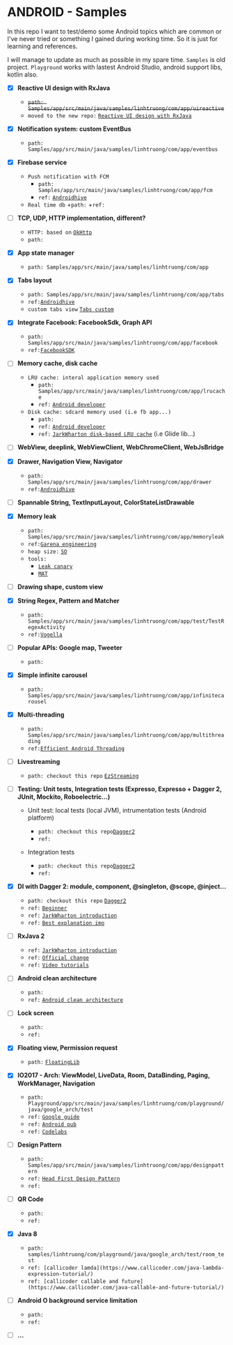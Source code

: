 # ANDROID - Samples
In this repo I want to test/demo some Android topics which are common or I've never tried or something I gained during working time. So it is just for learning and references.

I will manage to update as much as possible in my spare time.
`Samples` is old project.
`Playground` works with lastest Android Studio, android support libs, kotlin also.

- [x] **Reactive UI design with RxJava**
  + ~~`path: Samples/app/src/main/java/samples/linhtruong/com/app/uireactive`~~
  + `moved to the new repo:` [`Reactive UI design with RxJava`](https://github.com/truongngoclinh/reactive-ui-with-rxjava)
  
- [x] **Notification system: custom EventBus**
  + `path: Samples/app/src/main/java/samples/linhtruong/com/app/eventbus`
  
- [x] **Firebase service**
  + `Push notification with FCM`
    + `path: Samples/app/src/main/java/samples/linhtruong/com/app/fcm`
    + `ref:` [`Androidhive`](http://www.androidhive.info/2012/10/android-push-notifications-using-google-cloud-messaging-gcm-php-and-mysql/)
  + `Real time db`
    +`path:`
    +`ref:`
  
- [ ] **TCP, UDP, HTTP implementation, different?**
  + `HTTP: based on` [`OkHttp`](https://github.com/square/okhttp)
  + `path:`
  
- [x] **App state manager**
  + `path: Samples/app/src/main/java/samples/linhtruong/com/app`

- [x] **Tabs layout**
  + `path: Samples/app/src/main/java/samples/linhtruong/com/app/tabs`
  + `ref:`[`Androidhive`](http://www.androidhive.info/2015/09/android-material-design-working-with-tabs/)
  + `custom tabs view` [`Tabs custom`](https://github.com/truongngoclinh/android_dagger2_sample)
  
- [x] **Integrate Facebook: FacebookSdk, Graph API**
  + `path: Samples/app/src/main/java/samples/linhtruong/com/app/facebook`
  + `ref:`[`FacebookSDK`](https://developers.facebook.com/docs/android/)

- [ ] **Memory cache, disk cache**
  + `LRU cache: interal application memory used`
    + `path: Samples/app/src/main/java/samples/linhtruong/com/app/lrucache`
    + `ref:` [`Android developer`](https://developer.android.com/reference/android/util/LruCache.html)
  + `Disk cache: sdcard memory used (i.e fb app...)`
    + `path: `
    + `ref:` [`Android developer`](https://developer.android.com/topic/performance/graphics/cache-bitmap.html#disk-cache)
    + `ref:` [`JarkWharton disk-based LRU cache`](https://github.com/JakeWharton/DiskLruCache) (i.e Glide lib...)

- [ ] **WebView, deeplink, WebViewClient, WebChromeClient, WebJsBridge**

- [x] **Drawer, Navigation View, Navigator**
  + `path: Samples/app/src/main/java/samples/linhtruong/com/app/drawer`
  + `ref:`[`Androidhive`](http://www.androidhive.info/2013/11/android-sliding-menu-using-navigation-drawer/)

- [ ] **Spannable String, TextInputLayout, ColorStateListDrawable**

- [x] **Memory leak**
  + `path: Samples/app/src/main/java/samples/linhtruong/com/app/memoryleak`
  + `ref:`[`Garena engineering`](https://engineering.garena.com/memory-leaks-in-android/)
  + `heap size:` [`SO`](http://stackoverflow.com/questions/18675557/what-is-the-maximum-amount-of-ram-an-app-can-use)
  + `tools:` 
    + [`Leak canary`](https://github.com/square/leakcanary)
    + [`MAT`](https://android-developers.googleblog.com/2011/03/memory-analysis-for-android.html)
  
- [ ] **Drawing shape,  custom view**

- [x] **String Regex, Pattern and Matcher**
  + `path: Samples/app/src/main/java/samples/linhtruong/com/app/test/TestRegexActivity`
  + `ref:`[`Vogella`](http://www.vogella.com/tutorials/JavaRegularExpressions/article.html)
  
- [ ] **Popular APIs: Google map, Tweeter**
  + `path:`
  
- [x] **Simple infinite carousel**
  + `path: Samples/app/src/main/java/samples/linhtruong/com/app/infinitecarousel`
  
- [x] **Multi-threading**
  + `path: Samples/app/src/main/java/samples/linhtruong/com/app/multithreading`
  + `ref:`[`Efficient Android Threading`](http://shop.oreilly.com/product/0636920029397.do) 

- [ ] **Livestreaming**
  + `path: checkout this repo` [`EzStreaming`](https://github.com/truongngoclinh/ezstreaming)
  
- [ ] **Testing: Unit tests, Integration tests (Expresso, Expresso + Dagger 2, JUnit, Mockito, Roboelectric...)**
  + Unit test: local tests (local JVM), intrumentation tests (Android platform)
    + `path: checkout this repo`[`Dagger2`](https://github.com/truongngoclinh/android_dagger2_sample)
    + `ref:`
    
  + Integration tests
    + `path: checkout this repo`[`Dagger2`](https://github.com/truongngoclinh/android_dagger2_sample)
    + `ref:`
  
- [x] **DI with Dagger 2: module, component, @singleton, @scope, @inject...**
  + `path: checkout this repo` [`Dagger2`](https://github.com/truongngoclinh/android_dagger2_sample)
  + `ref:` [`Beginner`](https://medium.com/@Miqubel/understanding-dagger-2-367ff1bd184f#.6h6kesto9)
  + `ref:` [`JarkWharton introduction`](https://www.youtube.com/watch?v=plK0zyRLIP8)
  + `ref:` [`Best explanation imo`](https://www.youtube.com/watch?v=Qwk7ESmaCq0&index=1&list=PLuR1PJnGR-Ih-HXnGSpnqjdhdvqcwhfFU)
  
- [ ] **RxJava 2**
  + `ref:` [`JarkWharton introduction`](https://www.youtube.com/watch?v=htIXKI5gOQU)
  + `ref:` [`Official change`](https://realm.io/news/gotocph-jake-wharton-exploring-rxjava2-android/)
  + `ref:` [`Video tutorials`](https://www.youtube.com/user/TwistedEquations/videos)
  
- [ ] **Android clean architecture**
  + `path:`
  + `ref:` [`Android clean architecture`](https://github.com/android10/Android-CleanArchitecture)
  
- [ ] **Lock screen**
  + `path:`
  + `ref:`
  
- [x] **Floating view, Permission request**
  + `path:` [`FloatingLib`](https://github.com/truongngoclinh/FloatingLib/blob/master/app/src/main/java/floatinglib/ved/garena/com/floatinglib/utils/FVPermissionUtils.java)
  
- [x] **IO2017 - Arch: ViewModel, LiveData, Room, DataBinding, Paging, WorkManager, Navigation**
  + `path: Playground/app/src/main/java/samples/linhtruong/com/playground/java/google_arch/test`
  + `ref:` [`Google guide`](https://developer.android.com/topic/libraries/architecture/) 
  + `ref:` [`Android pub`](https://android.jlelse.eu/android-architecture-components-room-migration-1a269e1aeef7)
  + `ref:` [`Codelabs`](https://codelabs.developers.google.com/codelabs/android-lifecycles/)
  
- [ ] **Design Pattern**
  + `path: Samples/app/src/main/java/samples/linhtruong/com/app/designpattern`
  + `ref:` [`Head First Design Pattern`](http://shop.oreilly.com/product/9780596007126.do)
  + `ref:`
  
- [ ] **QR Code**
  + `path:`
  + `ref:`
  
- [x] **Java 8**
  + `path: samples/linhtruong/com/playground/java/google_arch/test/room_test`
  + `ref: [callicoder lamda](https://www.callicoder.com/java-lambda-expression-tutorial/)`
  + `ref: [callicoder callable and future](https://www.callicoder.com/java-callable-and-future-tutorial/)`

- [ ] **Android O background service limitation**
  + `path:`
  + `ref:`
    
    
- [ ] **...**
